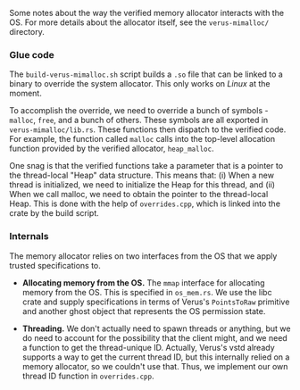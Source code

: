 Some notes about the way the verified memory allocator interacts with the OS. For more details about the allocator itself, see the `verus-mimalloc/` directory.

### Glue code

The `build-verus-mimalloc.sh` script builds a `.so` file that can be linked to a binary to override the system allocator. This only works on *Linux* at the moment.

To accomplish the override, we need to override a bunch of symbols - `malloc`, `free`, and a bunch of others.  These symbols are all exported in `verus-mimalloc/lib.rs`.  These functions then dispatch to the verified code.  For example, the function called `malloc` calls into the top-level allocation function provided by the verified allocator, `heap_malloc`.

One snag is that the verified functions take a parameter that is a pointer to the thread-local "Heap" data structure. This means that: (i) When a new thread is initialized, we need to initialize the Heap for this thread, and (ii) When we call malloc, we need to obtain the pointer to the thread-local Heap. This is done with the help of `overrides.cpp`, which is linked into the crate by the build script.

### Internals

The memory allocator relies on two interfaces from the OS that we apply trusted specifications to.

 * **Allocating memory from the OS.** The `mmap` interface for allocating memory from the OS. This is specified in `os_mem.rs`. We use the libc crate and supply specifications in terms of Verus's `PointsToRaw` primitive and another ghost object that represents the OS permission state.

 * **Threading.** We don't actually need to spawn threads or anything, but we do need to account for the possibility that the client might, and we need a function to get the thread-unique ID. Actually, Verus's vstd already supports a way to get the current thread ID, but this internally relied on a memory allocator, so we couldn't use that. Thus, we implement our own thread ID function in `overrides.cpp`.
